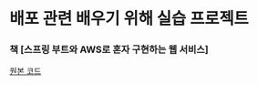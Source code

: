 # 배포 관련 배우기 위해 실습 프로젝트


### 책 [스프링 부트와 AWS로 혼자 구현하는 웹 서비스]

[원본 코드](https://github.com/jojoldu/freelec-springboot2-webservice)